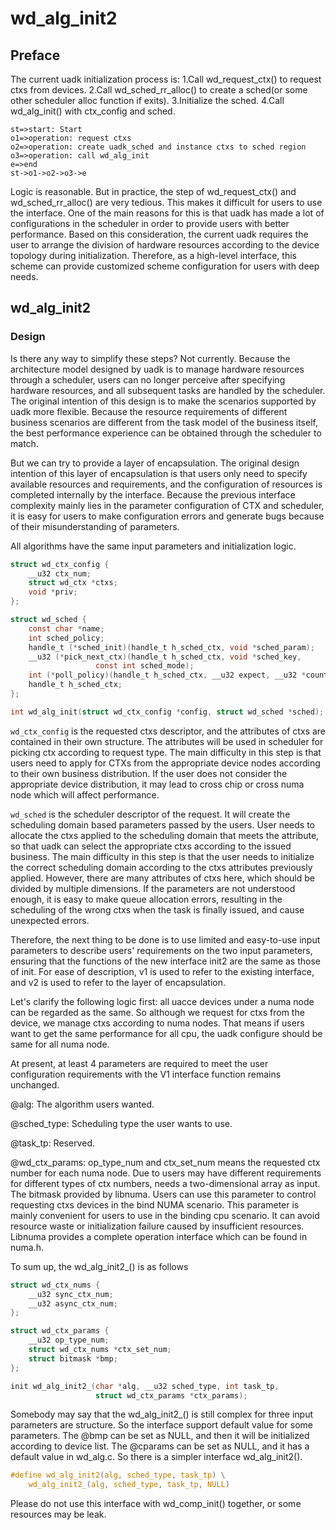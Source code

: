 # wd_alg_init2

## Preface

The current uadk initialization process is:
1.Call wd_request_ctx() to request ctxs from devices.
2.Call wd_sched_rr_alloc() to create a sched(or some other scheduler alloc function if exits).
3.Initialize the sched.
4.Call wd_alg_init() with ctx_config and sched.

```flow
st=>start: Start
o1=>operation: request ctxs
o2=>operation: create uadk_sched and instance ctxs to sched region
o3=>operation: call wd_alg_init
e=>end
st->o1->o2->o3->e
```

Logic is reasonable. But in practice, the step of wd_request_ctx()
and wd_sched_rr_alloc() are very tedious. This makes it difficult
for users to use the interface. One of the main reasons for this is
that uadk has made a lot of configurations in the scheduler in order
to provide users with better performance. Based on this consideration,
the current uadk requires the user to arrange the division of hardware
resources according to the device topology during initialization.
Therefore, as a high-level interface, this scheme can provide customized
scheme configuration for users with deep needs.

## wd_alg_init2

### Design

Is there any way to simplify these steps? Not currently. Because the
architecture model designed by uadk is to manage hardware resources
through a scheduler, users can no longer perceive after specifying
hardware resources, and all subsequent tasks are handled by the scheduler.
The original intention of this design is to make the scenarios supported
by uadk more flexible. Because the resource requirements of different
business scenarios are different from the task model of the business
itself, the best performance experience can be obtained through the
scheduler to match.

But we can try to provide a layer of encapsulation. The original design
intention of this layer of encapsulation is that users only need to
specify available resources and requirements, and the configuration of
resources is completed internally by the interface. Because the previous
interface complexity mainly lies in the parameter configuration of CTX
and scheduler, it is easy for users to make configuration errors and
generate bugs because of their misunderstanding of parameters.

All algorithms have the same input parameters and initialization logic.

```c
struct wd_ctx_config {
	__u32 ctx_num;
	struct wd_ctx *ctxs;
	void *priv;
};

struct wd_sched {
	const char *name;
	int sched_policy;
	handle_t (*sched_init)(handle_t h_sched_ctx, void *sched_param);
	__u32 (*pick_next_ctx)(handle_t h_sched_ctx, void *sched_key,
			       const int sched_mode);
	int (*poll_policy)(handle_t h_sched_ctx, __u32 expect, __u32 *count);
	handle_t h_sched_ctx;
};

int wd_alg_init(struct wd_ctx_config *config, struct wd_sched *sched);
```

`wd_ctx_config` is the requested ctxs descriptor, and the attributes
of ctxs are contained in their own structure. The attributes will be
used in scheduler for picking ctx according to request type. The main
difficulty in this step is that users need to apply for CTXs from the
appropriate device nodes according to their own business distribution.
If the user does not consider the appropriate device distribution,
it may lead to cross chip or cross numa node which will affect
performance.

`wd_sched` is the scheduler descriptor of the request. It will create
the scheduling domain based parameters passed by the users. User needs
to allocate the ctxs applied to the scheduling domain that meets the
attribute, so that uadk can select the appropriate ctxs according to
the issued business. The main difficulty in this step is that the user
needs to initialize the correct scheduling domain according to the ctxs
attributes previously applied. However, there are many attributes of
ctxs here, which should be divided by multiple dimensions. If the
parameters are not understood enough, it is easy to make queue
allocation errors, resulting in the scheduling of the wrong ctxs when
the task is finally issued, and cause unexpected errors.

Therefore, the next thing to be done is to use limited and easy-to-use
input parameters to describe users' requirements on the two input
parameters, ensuring that the functions of the new interface init2
are the same as those of init. For ease of description, v1 is used
to refer to the existing interface, and v2 is used to refer to the
layer of encapsulation.

Let's clarify the following logic first: all uacce devices under a
numa node can be regarded as the same. So although we request for
ctxs from the device, we manage ctxs according to numa nodes.
That means if users want to get the same performance for all cpu,
the uadk configure should be same for all numa node.

At present, at least 4 parameters are required to meet the user
configuration requirements with the V1 interface function remains
unchanged.

@alg: The algorithm users wanted.

@sched_type: Scheduling type the user wants to use.

@task_tp: Reserved.

@wd_ctx_params: op_type_num and ctx_set_num means the requested ctx
number for each numa node. Due to users may have different requirements
for different types of ctx numbers, needs a two-dimensional array as
input. The bitmask provided by libnuma. Users can use this parameter
to control requesting ctxs devices in the bind NUMA scenario.
This parameter is mainly convenient for users to use in the binding
cpu scenario. It can avoid resource waste or initialization failure
caused by insufficient resources. Libnuma provides a complete operation
interface which can be found in numa.h.

To sum up, the wd_alg_init2_() is as follows

```c
struct wd_ctx_nums {
	__u32 sync_ctx_num;
	__u32 async_ctx_num;
};

struct wd_ctx_params {
	__u32 op_type_num;
	struct wd_ctx_nums *ctx_set_num;
	struct bitmask *bmp;
};

init wd_alg_init2_(char *alg, __u32 sched_type, int task_tp,
                   struct wd_ctx_params *ctx_params);
```

Somebody may say that the wd_alg_init2_() is still complex for three
input parameters are structure. So the interface support default value
for some parameters. The @bmp can be set as NULL, and then it will be
initialized according to device list. The @cparams can be set as NULL,
and it has a default value in wd_alg.c. So there is a simpler interface
wd_alg_init2().

```c
#define wd_alg_init2(alg, sched_type, task_tp) \
	wd_alg_init2_(alg, sched_type, task_tp, NULL)
```

Please do not use this interface with wd_comp_init() together,
or some resources may be leak.
